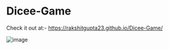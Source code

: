 # Dicee-Game
Check it out at:- https://rakshitgupta23.github.io/Dicee-Game/



![image](https://github.com/rakshitgupta23/Dicee-Game/assets/114903166/3ab8eb1c-53ea-480c-8ac7-65a817f3ed32)
